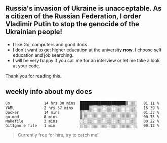 ## Russia's invasion of Ukraine is unacceptable. As a citizen of the Russian Federation, I order Vladimir Putin to stop the genocide of the Ukrainian people!

- I like Go, computers and good docs.
- I don't want to get higher education at the university **now**, I choose self education and job searching.
- I will be very happy if you call me for an interview or let me take a look at your code.

Thank you for reading this.

## weekly info about my does
<!--START_SECTION:waka-->

```text
Go               14 hrs 38 mins  ████████████████████▒░░░░   81.11 %
YAML             2 hrs 57 mins   ████░░░░░░░░░░░░░░░░░░░░░   16.39 %
Docker           14 mins         ▒░░░░░░░░░░░░░░░░░░░░░░░░   01.33 %
go.mod           8 mins          ▒░░░░░░░░░░░░░░░░░░░░░░░░   00.75 %
Makefile         2 mins          ░░░░░░░░░░░░░░░░░░░░░░░░░   00.22 %
GitIgnore file   1 min           ░░░░░░░░░░░░░░░░░░░░░░░░░   00.12 %
```

<!--END_SECTION:waka-->

> Currently free for hire, try to catch me!
